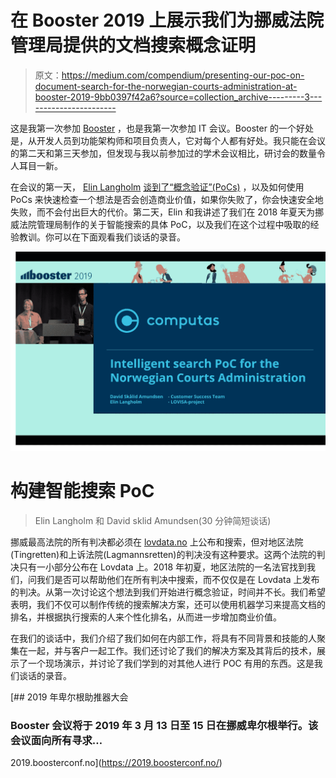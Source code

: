 # 在 Booster 2019 上展示我们为挪威法院管理局提供的文档搜索概念证明

> 原文：<https://medium.com/compendium/presenting-our-poc-on-document-search-for-the-norwegian-courts-administration-at-booster-2019-9bb0397f42a6?source=collection_archive---------3----------------------->

这是我第一次参加 [Booster](http://boosterconf.no) ，也是我第一次参加 IT 会议。Booster 的一个好处是，从开发人员到功能架构师和项目负责人，它对每个人都有好处。我只能在会议的第二天和第三天参加，但发现与我以前参加过的学术会议相比，研讨会的数量令人耳目一新。

在会议的第一天， [Elin Langholm](https://medium.com/u/94061b4022b8?source=post_page-----9bb0397f42a6--------------------------------) [谈到了“概念验证”(PoCs)](/grensesnittet/mitt-første-foredrag-på-booster-2019-b9f905a35227) ，以及如何使用 PoCs 来快速检查一个想法是否会创造商业价值，如果你失败了，你会快速安全地失败，而不会付出巨大的代价。第二天，Elin 和我讲述了我们在 2018 年夏天为挪威法院管理局制作的关于智能搜索的具体 PoC，以及我们在这个过程中吸取的经验教训。你可以在下面观看我们谈话的录音。

![](img/642b63a94ad4e6186e612df18db56c79.png)

# 构建智能搜索 PoC

> Elin Langholm 和 David sklid Amundsen(30 分钟简短谈话)

挪威最高法院的所有判决都必须在 [lovdata.no](https://lovdata.no/) 上公布和搜索，但对地区法院(Tingretten)和上诉法院(Lagmannsretten)的判决没有这种要求。这两个法院的判决只有一小部分公布在 Lovdata 上。2018 年初夏，地区法院的一名法官找到我们，问我们是否可以帮助他们在所有判决中搜索，而不仅仅是在 Lovdata 上发布的判决。从第一次讨论这个想法到我们开始进行概念验证，时间并不长。我们希望表明，我们不仅可以制作传统的搜索解决方案，还可以使用机器学习来提高文档的排名，并根据执行搜索的人来个性化排名，从而进一步增加商业价值。

在我们的谈话中，我们介绍了我们如何在内部工作，将具有不同背景和技能的人聚集在一起，并与客户一起工作。我们还讨论了我们的解决方案及其背后的技术，展示了一个现场演示，并讨论了我们学到的对其他人进行 POC 有用的东西。这是我们谈话的录音。

[](https://2019.boosterconf.no/) [## 2019 年卑尔根助推器大会

### Booster 会议将于 2019 年 3 月 13 日至 15 日在挪威卑尔根举行。该会议面向所有寻求…

2019.boosterconf.no](https://2019.boosterconf.no/)